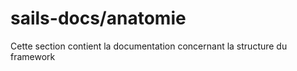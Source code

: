 # sails-docs/anatomie

Cette section contient la documentation concernant la structure du framework
